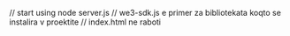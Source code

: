 // start using node server.js
// we3-sdk.js e primer za bibliotekata koqto se instalira v proektite
// index.html ne raboti